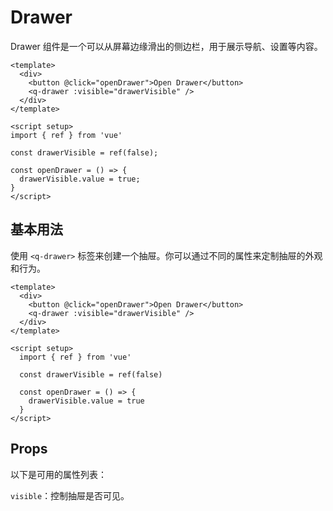 # Drawer

Drawer 组件是一个可以从屏幕边缘滑出的侧边栏，用于展示导航、设置等内容。

```angular2html
<template>
  <div>
    <button @click="openDrawer">Open Drawer</button>
    <q-drawer :visible="drawerVisible" />
  </div>
</template>

<script setup>
import { ref } from 'vue'

const drawerVisible = ref(false);

const openDrawer = () => {
  drawerVisible.value = true;
}
</script>
```

## 基本用法

使用 `<q-drawer>` 标签来创建一个抽屉。你可以通过不同的属性来定制抽屉的外观和行为。

```vue
<template>
  <div>
    <button @click="openDrawer">Open Drawer</button>
    <q-drawer :visible="drawerVisible" />
  </div>
</template>

<script setup>
  import { ref } from 'vue'

  const drawerVisible = ref(false)

  const openDrawer = () => {
    drawerVisible.value = true
  }
</script>
```

## Props

以下是可用的属性列表：

`visible`：控制抽屉是否可见。
